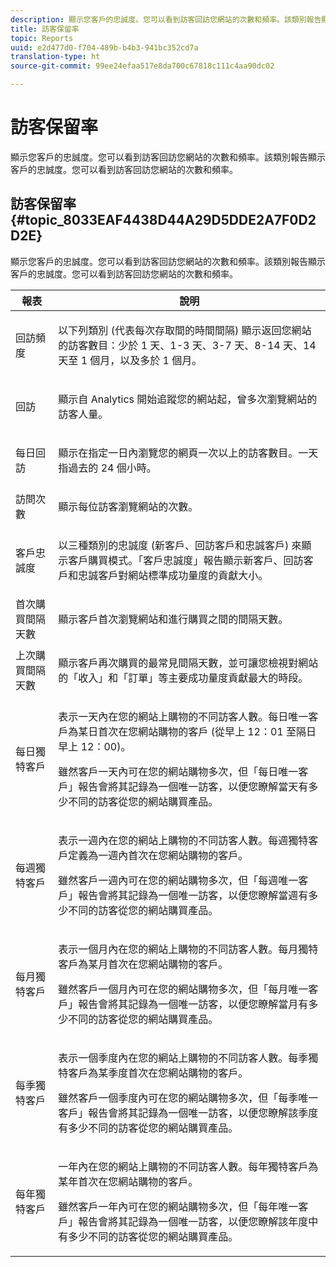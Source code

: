 ```yaml
---
description: 顯示您客戶的忠誠度。您可以看到訪客回訪您網站的次數和頻率。該類別報告顯示客戶的忠誠度。您可以看到訪客回訪您網站的次數和頻率。
title: 訪客保留率
topic: Reports
uuid: e2d477d0-f704-489b-b4b3-941bc352cd7a
translation-type: ht
source-git-commit: 99ee24efaa517e8da700c67818c111c4aa90dc02

---
```



# 訪客保留率

顯示您客戶的忠誠度。您可以看到訪客回訪您網站的次數和頻率。該類別報告顯示客戶的忠誠度。您可以看到訪客回訪您網站的次數和頻率。

## 訪客保留率 {#topic_8033EAF4438D44A29D5DDE2A7F0D2D2E}

顯示您客戶的忠誠度。您可以看到訪客回訪您網站的次數和頻率。該類別報告顯示客戶的忠誠度。您可以看到訪客回訪您網站的次數和頻率。

<table id="table_486948EB47664B90BDF9915314B572B0"> 
 <thead> 
  <tr> 
   <th colname="col1" class="entry"> 報表 </th> 
   <th colname="col2" class="entry"> 說明 </th> 
  </tr> 
 </thead>
 <tbody> 
  <tr> 
   <td colname="col1"> 回訪頻度 </td> 
   <td colname="col2"> <p>以下列類別 (代表每次存取間的時間間隔) 顯示返回您網站的訪客數目：少於 1 天、1-3 天、3-7 天、8-14 天、14 天至 1 個月，以及多於 1 個月。 </p> </td> 
  </tr> 
  <tr> 
   <td colname="col1"> 回訪 </td> 
   <td colname="col2"> <p>顯示自 Analytics 開始追蹤您的網站起，曾多次瀏覽網站的訪客人量。 </p> </td> 
  </tr> 
  <tr> 
   <td colname="col1"> 每日回訪 </td> 
   <td colname="col2"> <p>顯示在指定一日內瀏覽您的網頁一次以上的訪客數目。一天指過去的 24 個小時。 </p> </td> 
  </tr> 
  <tr> 
   <td colname="col1"> 訪問次數 </td> 
   <td colname="col2"> <p>顯示每位訪客瀏覽網站的次數。 </p> </td> 
  </tr> 
  <tr> 
   <td colname="col1"> 客戶忠誠度 </td> 
   <td colname="col2"> <p>以三種類別的忠誠度 (新客戶、回訪客戶和忠誠客戶) 來顯示客戶購買模式。「<span class="wintitle">客戶忠誠度</span>」報告顯示新客戶、回訪客戶和忠誠客戶對網站標準成功量度的貢獻大小。 </p> </td> 
  </tr> 
  <tr> 
   <td colname="col1"> 首次購買間隔天數 </td> 
   <td colname="col2"> <p>顯示客戶首次瀏覽網站和進行購買之間的間隔天數。 </p> </td> 
  </tr> 
  <tr> 
   <td colname="col1"> 上次購買間隔天數 </td> 
   <td colname="col2"> <p>顯示客戶再次購買的最常見間隔天數，並可讓您檢視對網站的「收入」和「訂單」等主要成功量度貢獻最大的時段。 </p> </td> 
  </tr> 
  <tr> 
   <td colname="col1"> 每日獨特客戶 </td> 
   <td colname="col2"> <p>表示一天內在您的網站上購物的不同訪客人數。每日唯一客戶為某日首次在您網站購物的客戶 (從早上 12：01 至隔日早上 12：00)。 </p> <p>雖然客戶一天內可在您的網站購物多次，但「<span class="wintitle">每日唯一客戶</span>」報告會將其記錄為一個唯一訪客，以便您瞭解當天有多少不同的訪客從您的網站購買產品。 </p> </td> 
  </tr> 
  <tr> 
   <td colname="col1"> 每週獨特客戶 </td> 
   <td colname="col2"> <p>表示一週內在您的網站上購物的不同訪客人數。每週獨特客戶定義為一週內首次在您網站購物的客戶。 </p> <p>雖然客戶一週內可在您的網站購物多次，但「<span class="wintitle">每週唯一客戶</span>」報告會將其記錄為一個唯一訪客，以便您瞭解當週有多少不同的訪客從您的網站購買產品。 </p> </td> 
  </tr> 
  <tr> 
   <td colname="col1"> 每月獨特客戶 </td> 
   <td colname="col2"> <p>表示一個月內在您的網站上購物的不同訪客人數。每月獨特客戶為某月首次在您網站購物的客戶。 </p> <p>雖然客戶一個月內可在您的網站購物多次，但「<span class="wintitle">每月唯一客戶</span>」報告會將其記錄為一個唯一訪客，以便您瞭解當月有多少不同的訪客從您的網站購買產品。 </p> </td> 
  </tr> 
  <tr> 
   <td colname="col1"> 每季獨特客戶 </td> 
   <td colname="col2"> <p>表示一個季度內在您的網站上購物的不同訪客人數。每季獨特客戶為某季度首次在您網站購物的客戶。 </p> <p>雖然客戶一個季度內可在您的網站購物多次，但「<span class="wintitle">每季唯一客戶</span>」報告會將其記錄為一個唯一訪客，以便您瞭解該季度有多少不同的訪客從您的網站購買產品。 </p> </td> 
  </tr> 
  <tr> 
   <td colname="col1"> 每年獨特客戶 </td> 
   <td colname="col2"> <p>一年內在您的網站上購物的不同訪客人數。每年獨特客戶為某年首次在您網站購物的客戶。 </p> <p>雖然客戶一年內可在您的網站購物多次，但「<span class="wintitle">每年唯一客戶</span>」報告會將其記錄為一個唯一訪客，以便您瞭解該年度中有多少不同的訪客從您的網站購買產品。 </p> </td> 
  </tr> 
 </tbody> 
</table>

